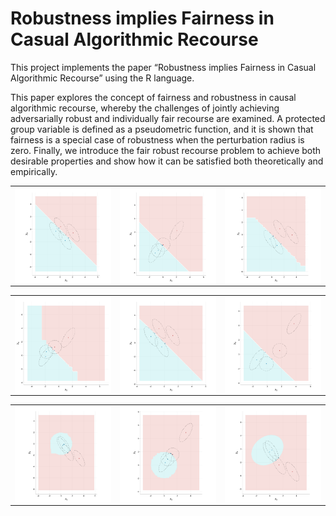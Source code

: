 
<!-- README.md is generated from README.Rmd. Please edit that file -->

# Robustness implies Fairness in Casual Algorithmic Recourse

This project implements the paper “Robustness implies Fairness in Casual
Algorithmic Recourse” using the R language.

This paper explores the concept of fairness and robustness in causal
algorithmic recourse, whereby the challenges of jointly achieving
adversarially robust and individually fair recourse are examined. A
protected group variable is defined as a pseudometric function, and it
is shown that fairness is a special case of robustness when the
perturbation radius is zero. Finally, we introduce the fair robust
recourse problem to achieve both desirable properties and show how it
can be satisfied both theoretically and empirically.

<table width="100%" border="0">
<tr>
<td>
<a>
<img src="images/110: SCM:LIN__label:LIN__w:unaware__b:0_h:GLM_l:unaware_delta:1.svg" width="100%" align="left" />
</a>
</td>
<td>
<a>
<img src="images/111: SCM:ANM__label:LIN__w:unaware__b:0_h:GLM_l:unaware_delta:1.svg" width="100%" align="left" />
</a>
</td>
<td>
<a>
<img src="images/112: SCM:LIN__label:LIN__w:unaware__b:0_h:GBM_l:unaware_delta:1.svg" width="100%" align="left" />
</a>
</td>
</tr>
</table>
<table width="100%" border="0">
<tr>
<td>
<a>
<img src="images/113: SCM:ANM__label:LIN__w:unaware__b:0_h:GBM_l:unaware_delta:1.svg" width="300" align="left" />
</a>
</td>
<td>
<a>
<img src="images/114: SCM:LIN__label:LIN__w:unaware__b:0_h:SVM_l:unaware_delta:1.svg" width="300" align="left" />
</a>
</td>
<td>
<a>
<img src="images/115: SCM:ANM__label:LIN__w:unaware__b:0_h:SVM_l:unaware_delta:1.svg" width="300" align="left" />
</a>
</td>
</tr>
</table>
<table width="100%" border="0">
<tr>
<td>
<a>
<img src="images/116: SCM:LIN__label:NLM__w:unaware__b:2_h:GBM_l:unaware_delta:1.svg" width="300" align="left" />
</a>
</td>
<td>
<a>
<img src="images/117: SCM:ANM__label:NLM__w:unaware__b:2_h:GBM_l:unaware_delta:1.svg" width="300" align="left" />
</a>
</td>
<td>
<a>
<img src="images/118: SCM:LIN__label:NLM__w:unaware__b:2_h:SVM_l:unaware_delta:1.svg" width="300" align="left" />
</a>
</td>
</tr>
</table>
